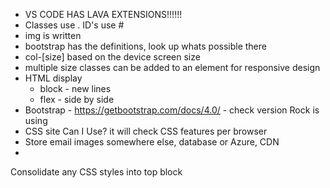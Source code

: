 - VS CODE HAS LAVA EXTENSIONS!!!!!!
- Classes use . ID's use #
- img is written <img />
- bootstrap has the definitions, look up whats possible there
- col-[size] based on the device screen size
- multiple size classes can be added to an element for responsive design
- HTML display
	- block - new lines
	- flex - side by side
- Bootstrap - https://getbootstrap.com/docs/4.0/ - check version Rock is using
- CSS site Can I Use? it will check CSS features per browser
- Store email images somewhere else, database or Azure, CDN
- 

Consolidate any CSS styles into top block